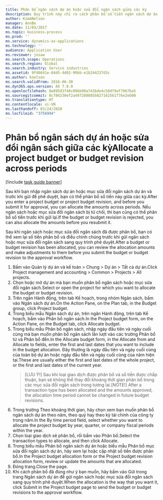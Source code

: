 ```yaml
---
title: Phân bổ ngân sách dự án hoặc sửa đổi ngân sách giữa các kỳ
description: Quy trình này chỉ ra cách phân bổ số tiền ngân sách dự án giữa các kỳ.
author: KimANelson
manager: AnnBe
ms.date: 11/03/2017
ms.topic: business-process
ms.prod: ''
ms.service: dynamics-ax-applications
ms.technology: ''
audience: Application User
ms.reviewer: josaw
ms.search.scope: Operations
ms.search.region: Global
ms.search.industry: Service industries
ms.assetid: 9f48641e-84d5-4d02-99bb-e1b244237d3c
ms.author: knelson
ms.search.validFrom: 2016-06-30
ms.dyn365.ops.version: AX 7.0.0
ms.openlocfilehash: 8a895d3f48c09bb90a743bde4c58d79af7967ba5
ms.sourcegitcommit: 8c786230ef2a497280885b827162561776e2eb00
ms.translationtype: HT
ms.contentlocale: vi-VN
ms.lasthandoff: 03/24/2020
ms.locfileid: "3756994"
---
```

# <a name="allocate-a-project-budget-or-budget-revision-across-periods"></a><span data-ttu-id="f7d59-103">Phân bổ ngân sách dự án hoặc sửa đổi ngân sách giữa các kỳ</span><span class="sxs-lookup"><span data-stu-id="f7d59-103">Allocate a project budget or budget revision across periods</span></span>

[!include [task guide banner](../../includes/task-guide-banner.md)]

<span data-ttu-id="f7d59-104">Sau khi bạn nhập ngân sách dự án hoặc mục sửa đổi ngân sách dự án và trước khi gửi để phê duyệt, bạn có thể phân bổ số tiền này giữa các kỳ.</span><span class="sxs-lookup"><span data-stu-id="f7d59-104">After you enter a project budget or project budget revision, and before you submit it for approval, you can allocate the amounts across periods.</span></span> <span data-ttu-id="f7d59-105">Nếu ngân sách hoặc mục sửa đổi ngân sách bị từ chối, thì bạn cũng có thể phân bổ số tiền trước khi gửi lại.</span><span class="sxs-lookup"><span data-stu-id="f7d59-105">If the budget or budget revision is rejected, you can also allocate the amounts before you resubmit it.</span></span> 

<span data-ttu-id="f7d59-106">Sau khi ngân sách hoặc mục sửa đổi ngân sách đã được phân bổ, bạn có thể xem lại số tiền phân bổ và điều chỉnh chúng trước khi gửi ngân sách hoặc mục sửa đổi ngân sách sang quy trình phê duyệt.</span><span class="sxs-lookup"><span data-stu-id="f7d59-106">After a budget or budget revision has been allocated, you can review the allocation amounts and make adjustments to them before you submit the budget or budget revision to the approval workflow.</span></span> 

1. <span data-ttu-id="f7d59-107">Bấm vào Quản lý dự án và kế toán > Chung > Dự án > Tất cả dự án.</span><span class="sxs-lookup"><span data-stu-id="f7d59-107">Click Project management and accounting > Common > Projects > All projects.</span></span> 
2. <span data-ttu-id="f7d59-108">Chọn hoặc mở dự án mà bạn muốn phân bổ ngân sách hoặc mục sửa đổi ngân sách.</span><span class="sxs-lookup"><span data-stu-id="f7d59-108">Select or open the project for which you want to allocate the budget or budget revision.</span></span> 
3. <span data-ttu-id="f7d59-109">Trên ngăn Hành động, trên tab Kế hoạch, trong nhóm Ngân sách, bấm vào Ngân sách dự án.</span><span class="sxs-lookup"><span data-stu-id="f7d59-109">On the Action Pane, on the Plan tab, in the Budget group, click Project budget.</span></span> 
4. <span data-ttu-id="f7d59-110">Trong biểu mẫu Ngân sách dự án, trên ngăn Hành động, trên tab Kế hoạch, bấm vào Phân bổ ngân sách.</span><span class="sxs-lookup"><span data-stu-id="f7d59-110">In the Project budget form, on the Action Pane, on the Budget tab, click Allocate budget.</span></span> 
5. <span data-ttu-id="f7d59-111">Trong biểu mẫu Phân bổ ngân sách, nhập ngày đầu tiên và ngày cuối cùng mà bạn muốn phân bổ ngân sách lần lượt vào các trường Phân bổ từ và Phân bổ đến.</span><span class="sxs-lookup"><span data-stu-id="f7d59-111">In the Allocate budget form, in the Allocate from and Allocate to fields, enter the first and last dates that you want to include in the budget allocation.</span></span> <span data-ttu-id="f7d59-112">Đây thường là ngày đầu tiên và ngày cuối cùng của toàn bộ dự án hoặc ngày đầu tiên và ngày cuối cùng của năm hiện tại.</span><span class="sxs-lookup"><span data-stu-id="f7d59-112">These are usually either the first and last dates of the whole project, or the first and last dates of the current year.</span></span>  
   > <span data-ttu-id="f7d59-113">[LƯU Ý!] Sau khi loại giao dịch được phân bổ và số tiền được chấp thuận, bạn sẽ không thể thay đổi khoảng thời gian phân bổ trong các mục sửa đổi ngân sách trong tương lai.</span><span class="sxs-lookup"><span data-stu-id="f7d59-113">[NOTE!] After a transaction type has been allocated and the amounts approved, the allocation time period cannot be changed in future budget revisions.</span></span> 
6. <span data-ttu-id="f7d59-114">Trong trường Theo khoảng thời gian, hãy chọn xem bạn muốn phân bổ ngân sách dự án theo năm, theo quý hay theo kỳ tài chính của công ty trong năm.</span><span class="sxs-lookup"><span data-stu-id="f7d59-114">In the By time period field, select whether you want to allocate the project budget by year, quarter, or company fiscal periods within the year.</span></span>
7. <span data-ttu-id="f7d59-115">Chọn loại giao dịch sẽ phân bổ, rồi bấm vào Phân bổ.</span><span class="sxs-lookup"><span data-stu-id="f7d59-115">Select the transaction types to allocate, and then click Allocate.</span></span> 
8. <span data-ttu-id="f7d59-116">Trong biểu mẫu Phân bổ ngân sách dự án hoặc biểu mẫu Phân bổ mục sửa đổi ngân sách dự án, hãy xem lại hoặc cập nhật số tiền được phân bổ.</span><span class="sxs-lookup"><span data-stu-id="f7d59-116">In the Project budget allocation form or the Project budget revision allocation form, review or update the amounts that are allocated.</span></span> 
9. <span data-ttu-id="f7d59-117">Đóng trang.</span><span class="sxs-lookup"><span data-stu-id="f7d59-117">Close the page.</span></span>
10. <span data-ttu-id="f7d59-118">Khi cách phân bổ đã đúng như ý bạn muốn, hãy bấm vào Gửi trong trang Ngân sách dự án để gửi ngân sách hoặc mục sửa đổi ngân sách sang quy trình phê duyệt.</span><span class="sxs-lookup"><span data-stu-id="f7d59-118">When the allocation is the way that you want it, click Submit in the Project budget page to send the budget or budget revisions to the approval workflow.</span></span>  


